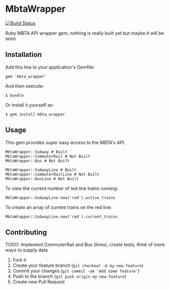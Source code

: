 # MbtaWrapper

[![Build Status](https://travis-ci.org/sicentendu/mbta_wrapper.png?branch=master)](https://travis-ci.org/sicentendu/mbta_wrapper)

Ruby MBTA API wrapper gem, nothing is really built yet but maybe it will be soon

## Installation

Add this line to your application's Gemfile:

    gem 'mbta_wrapper'

And then execute:

    $ bundle

Or install it yourself as:

    $ gem install mbta_wrapper

## Usage

This gem provides super easy access to the MBTA's API.

    MbtaWrapper::Subway # Built
    MbtaWrapper::CommuterRail # Not Built
    MbtaWrapper::Bus # Not Built

    MbtaWrapper::SubwayLine # Built
    MbtaWrapper::CommuterRailLine # Not Built
    MbtaWrapper::BusLine # Not Built
    
To view the current number of red line trains running:

    MbtaWrapper::SubwayLine.new('red').active_trains

To create an array of current trains on the red line:
  
    MbtaWrapper::SubwayLine.new('red').current_trains

## Contributing

TODO:
Implement CommuterRail and Bus (lines), create tests, think of more ways to supply data

1. Fork it
2. Create your feature branch (`git checkout -b my-new-feature`)
3. Commit your changes (`git commit -am 'Add some feature'`)
4. Push to the branch (`git push origin my-new-feature`)
5. Create new Pull Request
